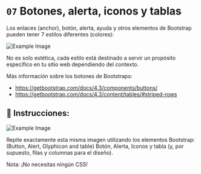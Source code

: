 # `07` Botones, alerta, iconos y tablas

Los enlaces (anchor), botón, alerta, ayuda y otros elementos de Bootstrap pueden tener 7 estilos diferentes (colores):

![Example Image](https://github.com/4GeeksAcademy/bootstrap-exercises-tutorial/blob/master/.learn/assets/1509928954908_13250fe20b6f2ee9e37d18053e1a56fa.png?raw=true)


No es solo estética, cada estilo está destinado a servir un propósito específico en tu sitio web dependiendo del contexto.

Más información sobre los botones de Bootstraps:
- https://getbootstrap.com/docs/4.3/components/buttons/
- https://getbootstrap.com/docs/4.3/content/tables/#striped-rows

## 📝 Instrucciones:

![Example Image](https://github.com/4GeeksAcademy/bootstrap-exercises-tutorial/blob/master/.learn/assets/1509928996281_e5796b115653b0ecb1028ad585b7ff8b.png?raw=true)

Repite exactamente esta misma imagen utilizando los elementos Bootstrap: (Button, Alert, Glyphicon and table) Botón, Alerta, Iconos y tabla (y, por supuesto, filas y columnas para el diseño).

Nota: ¡No necesitas ningún CSS!

